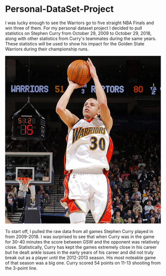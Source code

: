 # Personal-DataSet-Project

I was lucky enough to see the Warriors go to five straight NBA Finals and win three of them. 
For my personal dataset project I decided to pull statistics on Stephen Curry from October 29, 2009 to October 29, 2018, along with other statistics from Curry's teammates during the same years. These statistics will be used to show his impact for the Golden State Warriors during their championship runs. 

![Stephen Curry](https://raw.githubusercontent.com/byrdzac30/Personal-DataSet-Project/main/Rookie%20Curry.webp)


To start off, I pulled the raw data from all games Stephen Curry played in from 2009-2018. 
I was surprised to see that when Curry was in the game for 30-40 minutes the score between GSW and the opponent was relatively close.
Statistically, Curry has kept the games extremely close in his career but he dealt ankle issues in the early years of his career and did not truly break out as a player until the 2012-2013 season.
His most noteable game of that season was a big one. Curry scored 54 points on 11-13 shooting from the 3-point line.

